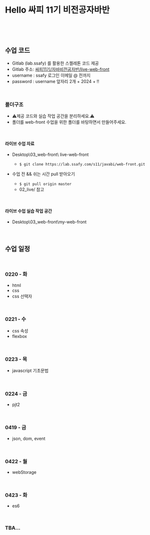 # Hello 싸피 11기 비전공자바반
<br><br><br>

## 수업 코드 
* Gitlab (lab.ssafy) 를 활용한 스켈레톤 코드 제공
* Gitlab 주소: [싸피11기/자바비전공자반/live-web-front](https://lab.ssafy.com/s11/javabi/live-web-front.git)
* username  :  ssafy 로그인 이메일 @ 전까지
* password  : username 앞자리 2개 + 2024 + !!
<br>

### 폴더구조 
* ⚠️제공 코드와 실습 작업 공간을 분리하세요.⚠️
* 폴더를 web-front 수업을 위한 폴더를 바탕하면서 만들어주세요.
<br>

#### 라이브 수업 자료 
* Desktop\03_web-front\ live-web-front 
  * `$ git clone https://lab.ssafy.com/s11/javabi/web-front.git`

* 수업 전 && 쉬는 시간 pull 받아오기
  * `$ git pull origin master`
  * 02_live/ 참고
<br>

#### 라이브 수업 실습 작업 공간
* Desktop\03_web-front\my-web-front	
<br><br><br>

## 수업 일정 
<br>

### 0220 - 화
  * html
  * css
  * css 선택자
<br>

### 0221 - 수
  * css 속성
  * flexbox
<br>

### 0223 - 목
  * javascript 기초문법
<br>

### 0224 - 금
  * pjt2
<br>

### 0419 - 금
  * json, dom, event
<br>

### 0422 - 월
  * webStorage
<br>

### 0423 - 화
  * es6
<br>


### TBA...
